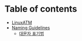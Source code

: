 # Table of contents

* [LinuxATM](README.md)
* [Naming Guidelines](naming-guidelines/README.md)
  * [대문자 표기법](naming-guidelines/undefined.md)

